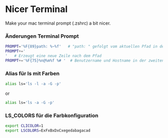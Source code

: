 # Nicer Terminal
Make your mac terminal prompt (.zshrc) a bit nicer.

### Änderungen Terminal Prompt
```zsh
PROMPT='%F{89}path: %~%f'   # "path: " gefolgt vom aktuellen Pfad in der ersten Zeile
PROMPT+='
'   # Erzeugt eine neue Zeile nach dem Pfad
PROMPT+='%F{75}%n@%m%f %# '  # Benutzername und Hostname in der zweiten Zeile
```

### Alias für ls mit Farben
```zsh
alias ls='ls -l -a -G -p'
```
or
```zsh
alias ls='ls -a -G -p'
```

### LS_COLORS für die Farbkonfiguration
```zsh
export CLICOLOR=1
export LSCOLORS=ExFxBxDxCxegedabagacad
```
